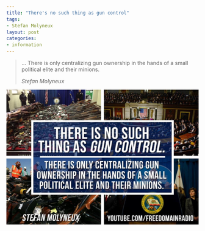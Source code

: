 ```yaml
---
title: "There's no such thing as gun control"
tags:
- Stefan Molyneux
layout: post
categories:
- information
---
```


> ... There is only centralizing gun ownership in the hands of a small political elite and their minions.
>
> <cite>Stefan Molyneux</cite>

![There's no such thing as gun control](/assets/img/20171029-no-such-thing-as-gun-control.jpg)
